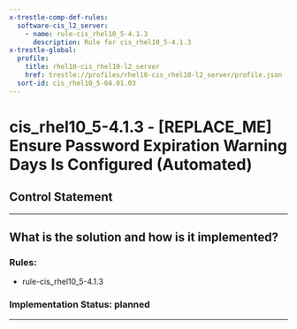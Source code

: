 ```yaml
---
x-trestle-comp-def-rules:
  software-cis_l2_server:
    - name: rule-cis_rhel10_5-4.1.3
      description: Rule for cis_rhel10_5-4.1.3
x-trestle-global:
  profile:
    title: rhel10-cis_rhel10-l2_server
    href: trestle://profiles/rhel10-cis_rhel10-l2_server/profile.json
  sort-id: cis_rhel10_5-04.01.03
---
```


# cis_rhel10_5-4.1.3 - \[REPLACE_ME\] Ensure Password Expiration Warning Days Is Configured (Automated)

## Control Statement

______________________________________________________________________

## What is the solution and how is it implemented?

<!-- For implementation status enter one of: implemented, partial, planned, alternative, not-applicable -->

<!-- Note that the list of rules under ### Rules: is read-only and changes will not be captured after assembly to JSON -->

<!-- Add control implementation description here for control: cis_rhel10_5-4.1.3 -->

### Rules:

  - rule-cis_rhel10_5-4.1.3

### Implementation Status: planned

______________________________________________________________________
